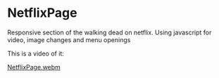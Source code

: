 # NetflixPage
Responsive section of the walking dead on netflix. Using javascript for video, image changes and menu openings

This is a video of it: 

[NetflixPage.webm](https://github.com/Alvarosanchezz3/NetflixPage/assets/99328696/66e17dfd-2e1f-4432-b9df-d5db2ff0703a)

